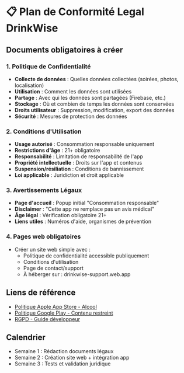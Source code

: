 # 📋 Plan de Conformité Legal DrinkWise

## Documents obligatoires à créer

### 1. Politique de Confidentialité
- **Collecte de données** : Quelles données collectées (soirées, photos, localisation)
- **Utilisation** : Comment les données sont utilisées
- **Partage** : Avec qui les données sont partagées (Firebase, etc.)
- **Stockage** : Où et combien de temps les données sont conservées
- **Droits utilisateur** : Suppression, modification, export des données
- **Sécurité** : Mesures de protection des données

### 2. Conditions d'Utilisation
- **Usage autorisé** : Consommation responsable uniquement
- **Restrictions d'âge** : 21+ obligatoire
- **Responsabilité** : Limitation de responsabilité de l'app
- **Propriété intellectuelle** : Droits sur l'app et contenus
- **Suspension/résiliation** : Conditions de bannissement
- **Loi applicable** : Juridiction et droit applicable

### 3. Avertissements Légaux
- **Page d'accueil** : Popup initial "Consommation responsable"
- **Disclaimer** : "Cette app ne remplace pas un avis médical"
- **Âge légal** : Vérification obligatoire 21+
- **Liens utiles** : Numéros d'aide, organismes de prévention

### 4. Pages web obligatoires
- Créer un site web simple avec :
  - Politique de confidentialité accessible publiquement
  - Conditions d'utilisation
  - Page de contact/support
  - À héberger sur : drinkwise-support.web.app

## Liens de référence
- [Politique Apple App Store - Alcool](https://developer.apple.com/app-store/review/guidelines/#user-generated-content)
- [Politique Google Play - Contenu restreint](https://support.google.com/googleplay/android-developer/answer/9888379)
- [RGPD - Guide développeur](https://gdpr-info.eu/)

## Calendrier
- Semaine 1 : Rédaction documents légaux
- Semaine 2 : Création site web + intégration app
- Semaine 3 : Tests et validation juridique
